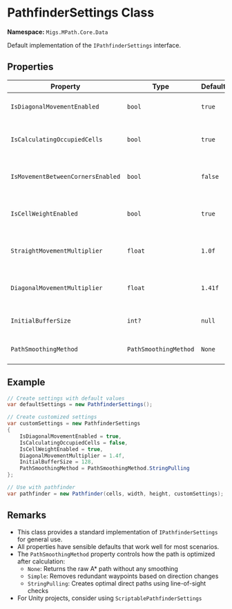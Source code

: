 # PathfinderSettings Class

**Namespace:** `Migs.MPath.Core.Data`

Default implementation of the `IPathfinderSettings` interface.

## Properties

| Property | Type | Default | Description |
|----------|------|---------|-------------|
| `IsDiagonalMovementEnabled` | `bool` | `true` | Whether agents can move diagonally. |
| `IsCalculatingOccupiedCells` | `bool` | `true` | Whether occupied cells are considered as blocked. |
| `IsMovementBetweenCornersEnabled` | `bool` | `false` | Whether agents can move between two diagonal corners. |
| `IsCellWeightEnabled` | `bool` | `true` | Whether cell weight calculation is enabled. |
| `StraightMovementMultiplier` | `float` | `1.0f` | The cost multiplier for horizontal/vertical movement. |
| `DiagonalMovementMultiplier` | `float` | `1.41f` | The cost multiplier for diagonal movement. |
| `InitialBufferSize` | `int?` | `null` | The initial size of the Open Set buffer. |
| `PathSmoothingMethod` | `PathSmoothingMethod` | `None` | The method used to smooth the calculated path. |

## Example

```csharp
// Create settings with default values
var defaultSettings = new PathfinderSettings();

// Create customized settings
var customSettings = new PathfinderSettings
{
    IsDiagonalMovementEnabled = true,
    IsCalculatingOccupiedCells = false,
    IsCellWeightEnabled = true,
    DiagonalMovementMultiplier = 1.4f,
    InitialBufferSize = 128,
    PathSmoothingMethod = PathSmoothingMethod.StringPulling
};

// Use with pathfinder
var pathfinder = new Pathfinder(cells, width, height, customSettings);
```

## Remarks

- This class provides a standard implementation of `IPathfinderSettings` for general use.
- All properties have sensible defaults that work well for most scenarios.
- The `PathSmoothingMethod` property controls how the path is optimized after calculation:
  - `None`: Returns the raw A* path without any smoothing
  - `Simple`: Removes redundant waypoints based on direction changes
  - `StringPulling`: Creates optimal direct paths using line-of-sight checks
- For Unity projects, consider using `ScriptablePathfinderSettings`